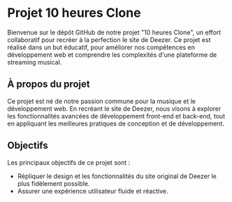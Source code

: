 # Projet 10 heures Clone

Bienvenue sur le dépôt GitHub de notre projet "10 heures Clone", un effort collaboratif pour recréer à la perfection le site de Deezer. Ce projet est réalisé dans un but éducatif, pour améliorer nos compétences en développement web et comprendre les complexités d'une plateforme de streaming musical.

## À propos du projet

Ce projet est né de notre passion commune pour la musique et le développement web. En recréant le site de Deezer, nous visons à explorer les fonctionnalités avancées de développement front-end et back-end, tout en appliquant les meilleures pratiques de conception et de développement.

## Objectifs

Les principaux objectifs de ce projet sont :
- Répliquer le design et les fonctionnalités du site original de Deezer le plus fidèlement possible.
- Assurer une expérience utilisateur fluide et réactive.
